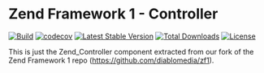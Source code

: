 # Zend Framework 1 - Controller

[![Build](https://github.com/diablomedia/zf1-controller/workflows/Build/badge.svg?event=push)](https://github.com/diablomedia/zf1-controller/actions?query=workflow%3ABuild+event%3Apush)
[![codecov](https://codecov.io/gh/diablomedia/zf1-controller/branch/master/graph/badge.svg)](https://codecov.io/gh/diablomedia/zf1-controller)
[![Latest Stable Version](https://poser.pugx.org/diablomedia/zendframework1-controller/v/stable)](https://packagist.org/packages/diablomedia/zendframework1-controller)
[![Total Downloads](https://poser.pugx.org/diablomedia/zendframework1-controller/downloads)](https://packagist.org/packages/diablomedia/zendframework1-controller)
[![License](https://poser.pugx.org/diablomedia/zendframework1-controller/license)](https://packagist.org/packages/diablomedia/zendframework1-controller)

This is just the Zend_Controller component extracted from our fork of the Zend Framework 1 repo (https://github.com/diablomedia/zf1).
